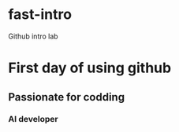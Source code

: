 # fast-intro
Github intro lab
# First day of using github
## Passionate for codding
### AI developer
